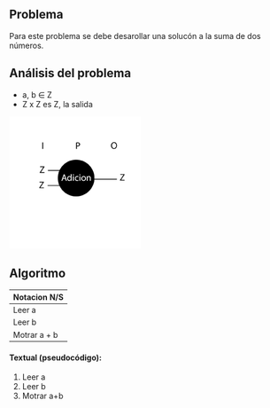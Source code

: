 ## Problema

Para este problema se debe desarollar una solucón a la suma de dos números.

## Análisis del problema

* a, b ∈ Z
* Z x Z es Z, la salida 

![alt text](https://github.com/juliisamo/AED/blob/master/01-Adicion/modelo_ipo.png)

## Algoritmo

| Notacion N/S  | 
| ------------- | 
| Leer a  | 
| Leer b  |
| Motrar a + b |

#### Textual (pseudocódigo): 
  1) Leer a 
  2) Leer b
  3) Motrar a+b
